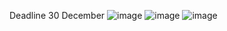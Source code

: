 Deadline 30 December
![image](https://user-images.githubusercontent.com/94613290/209974039-4e186ee1-3547-487b-85e2-b0f52d55b80a.png)
![image](https://user-images.githubusercontent.com/94613290/209974052-7fbe08a1-3944-4183-922a-b4078b0fb2c9.png)
![image](https://user-images.githubusercontent.com/94613290/209974056-eb8a91ab-6aa5-4bab-8f1a-1a8440d0a39b.png)

